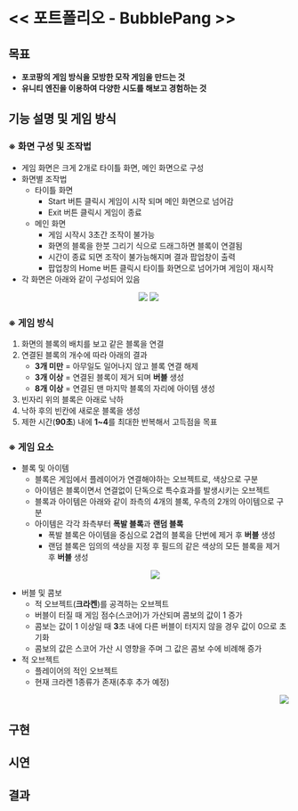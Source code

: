 # << 포트폴리오 - BubblePang >>
## 목표
  * **포코팡의 게임 방식을 모방한 모작 게임을 만드는 것**
  * **유니티 엔진을 이용하여 다양한 시도를 해보고 경험하는 것**

## 기능 설명 및 게임 방식
### ※ 화면 구성 및 조작법
  * 게임 화면은 크게 2개로 타이틀 화면, 메인 화면으로 구성
  * 화면별 조작법
    * 타이틀 화면
      * Start 버튼 클릭시 게임이 시작 되며 메인 화면으로 넘어감
      * Exit 버튼 클릭시 게임이 종료
    * 메인 화면
      * 게임 시작시 3초간 조작이 불가능
      * 화면의 블록을 한붓 그리기 식으로 드래그하면 블록이 연결됨
      * 시간이 종료 되면 조작이 불가능해지며 결과 팝업창이 출력
      * 팝업창의 Home 버튼 클릭시 타이틀 화면으로 넘어가며 게임이 재시작
  * 각 화면은 아래와 같이 구성되어 있음
  <p align="center">
    <img src="https://user-images.githubusercontent.com/75964372/172511987-fce0c19b-1950-4695-86c7-f2b2fa5da78c.png">
    <img src="https://user-images.githubusercontent.com/75964372/172512249-5b024fcd-347d-44b8-816c-e3ca9e2e0654.png">
  </p>

### ※ 게임 방식
  1. 화면의 블록의 배치를 보고 같은 블록을 연결
  2. 연결된 블록의 개수에 따라 아래의 결과
      * **3개 미만** = 아무일도 일어나지 않고 블록 연결 해제
      * **3개 이상** = 연결된 블록이 제거 되며 **버블** 생성
      * **8개 이상** = 연결된 맨 마지막 블록의 자리에 아이템 생성
  3. 빈자리 위의 블록은 아래로 낙하
  4. 낙하 후의 빈칸에 새로운 블록을 생성
  5. 제한 시간(**90초**) 내에 **1~4**를 최대한 반복해서 고득점을 목표
### ※ 게임 요소
  * 블록 및 아이템
    * 블록은 게임에서 플레이어가 연결해야하는 오브젝트로, 색상으로 구분
    * 아이템은 블록이면서 연결없이 단독으로 특수효과를 발생시키는 오브젝트
    * 블록과 아이템은 아래와 같이 좌측의 4개의 블록, 우측의 2개의 아이템으로 구분
    * 아이템은 각각 좌측부터 **폭발 블록**과 **랜덤 블록**
      * 폭발 블록은 아이템을 중심으로 2겹의 블록을 단번에 제거 후 **버블** 생성
      * 랜덤 블록은 임의의 색상을 지정 후 필드의 같은 색상의 모든 블록을 제거 후 **버블** 생성
    </p>
    <p align="center">
      <img src="https://user-images.githubusercontent.com/75964372/172517265-06c80e4f-485e-4669-8cde-3736e5486d8e.png" align="center">
    </p>
  * 버블 및 콤보
    * 적 오브젝트(**크라켄**)를 공격하는 오브젝트
    * 버블이 터질 때 게임 점수(스코어)가 가산되며 콤보의 값이 1 증가
    * 콤보는 값이 1 이상일 때 **3**초 내에 다른 버블이 터지지 않을 경우 값이 0으로 초기화
    * 콤보의 값은 스코어 가산 시 영향을 주며 그 값은 콤보 수에 비례해 증가
  * 적 오브젝트
    * 플레이어의 적인 오브젝트
    * 현재 크라켄 1종류가 존재(추후 추가 예정)
      <p align="right"><img src="https://user-images.githubusercontent.com/75964372/172537325-733c1cb8-5f06-4e68-90c7-a00fdeb5f4c5.gif"></p>
  
## 구현


## 시연


## 결과


